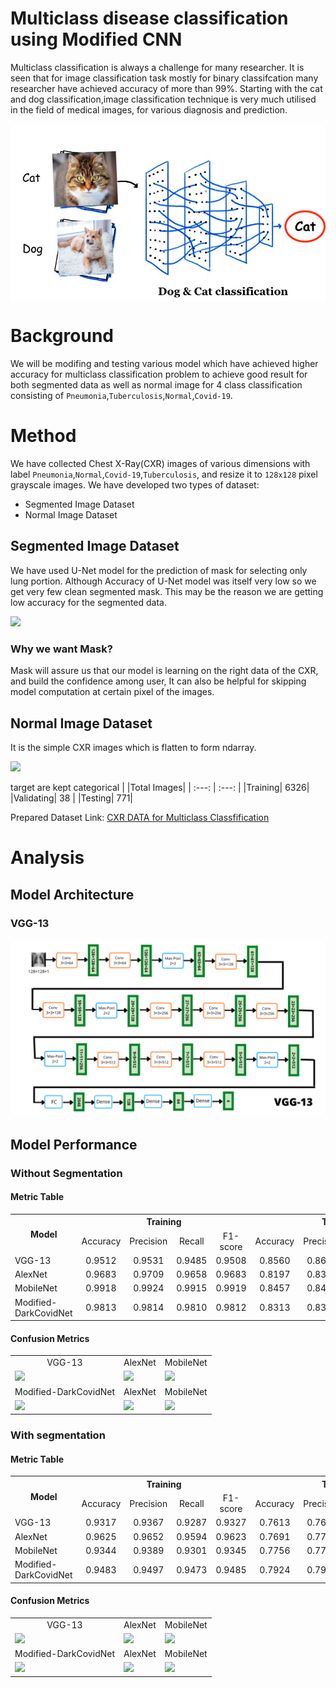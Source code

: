 # Multiclass disease classification using Modified CNN

Multiclass classification is always a challenge for many researcher. It is seen that for image classification task mostly for binary classifcation many researcher have achieved accuracy of more than 99%. Starting with the cat and dog classification,image classification technique is very much utilised in the field of medical images, for various diagnosis and prediction. 

<img src="https://github.com/neelkantnewra/Multiclass-disease-classification-using-modified-CNN/blob/main/Image/classification-dog-cat.png" align="center">

# Background
We will be modifing and testing various model which have achieved higher accuracy for multiclass classification problem to achieve good result for both segmented data as well as normal image for 4 class classification consisting of `Pneumonia`,`Tuberculosis`,`Normal`,`Covid-19`.

# Method

We have collected Chest X-Ray(CXR) images of various dimensions with label `Pneumonia`,`Normal`,`Covid-19`,`Tuberculosis`, and resize it to `128x128` pixel grayscale images. 
We have developed two types of dataset:

- Segmented Image Dataset
- Normal Image Dataset

## Segmented Image Dataset
We have used U-Net model for the prediction of mask for selecting only lung portion. Although Accuracy of U-Net model was itself very low so we get very few clean segmented mask. This may be the reason we are getting low accuracy for the segmented data. 

<img src="https://github.com/neelkantnewra/Multiclass-disease-detection-using-modified-CNN/blob/main/Image/Segmented-data.png">

### Why we want Mask?
Mask will assure us that our model is learning on the right data of the CXR, and build the confidence among user, It can also be helpful for skipping model computation at certain pixel of the images.

## Normal Image Dataset

It is the simple CXR images which is flatten to form ndarray.

<img src="https://github.com/neelkantnewra/Multiclass-disease-detection-using-modified-CNN/blob/main/Image/normal-data.png">

target are kept categorical
| |Total Images|
| :---: | :---: |
|Training| 6326|
|Validating| 38 |
|Testing| 771|

Prepared Dataset Link: [CXR DATA for Multiclass Classfification](https://www.kaggle.com/datasets/newra008/cxr-data-for-multiclass-classification)

# Analysis

## Model Architecture

### VGG-13
<img src="https://github.com/neelkantnewra/Multiclass-disease-classification-using-modified-CNN/blob/main/Image/Model-Architecture/VGG-13/VGG-13.png">

## Model Performance
### Without Segmentation

#### Metric Table
<table>
  <tbody>
    <tr>
      <th rowspan="2">Model</th>
      <th align="center" colspan="4">Training</th>
      <th align="center" colspan="4">Testing</th>
    </tr>
    <tr>
      <td align="center">Accuracy</td>
      <td align="center">Precision</td>
      <td align="center">Recall</td>
      <td align="center">F1-score</td>
      <td align="center">Accuracy</td>
      <td align="center">Precision</td>
      <td align="center">Recall</td>
      <td align="center">F1-score</td>
    </tr>
    <tr>
      <td>VGG-13</td>
      <td align="center">0.9512</td>
      <td align="center">0.9531</td>
      <td align="center">0.9485</td>
      <td align="center">0.9508</td>
      <td align="center">0.8560</td>
      <td align="center">0.8620</td>
      <td align="center">0.8508</td>
      <td align="center">0.8564</td>
    </tr>
    <tr>
      <td>AlexNet</td>
      <td align="center">0.9683</td>
      <td align="center">0.9709</td>
      <td align="center">0.9658</td>
      <td align="center">0.9683</td>
      <td align="center">0.8197</td>
      <td align="center">0.8337</td>
      <td align="center">0.8132</td>
      <td align="center">0.8233</td>
    </tr>
    <tr>
      <td>MobileNet</td>
      <td align="center">0.9918</td>
      <td align="center">0.9924</td>
      <td align="center">0.9915</td>
      <td align="center">0.9919</td>
      <td align="center">0.8457</td>
      <td align="center">0.8449</td>
      <td align="center">0.8405</td>
      <td align="center">0.8427</td>
    </tr>
    <tr>
      <td>Modified-DarkCovidNet</td>
      <td align="center">0.9813</td>
      <td align="center">0.9814</td>
      <td align="center">0.9810</td>
      <td align="center">0.9812</td>
      <td align="center">0.8313</td>
      <td align="center">0.8344</td>
      <td align="center">0.8300</td>
      <td align="center">0.8322</td>
    </tr>
  </tbody>
</table>

#### Confusion Metrics

<table>
<tbody>
  <tr>
      <td align="center">VGG-13</td>
      <td align="center">AlexNet</td>
      <td align="center">MobileNet</td>
    </tr>
  <tr>
  <td><img src="https://github.com/neelkantnewra/Multiclass-disease-detection-using-modified-CNN/blob/main/Analysis/VGG13/confusion-matrix.png" width="400px"> </td>
    <td><img src="https://github.com/neelkantnewra/Multiclass-disease-detection-using-modified-CNN/blob/main/Analysis/AlexNet/confusion-matrix.png" width="400px"> </td>
    <td><img src="https://github.com/neelkantnewra/Multiclass-disease-detection-using-modified-CNN/blob/main/Analysis/MobileNet/confusion-matrix.png" width="400px"> </td>
  </tr>
  <tr>
      <td align="center">Modified-DarkCovidNet</td>
      <td align="center">AlexNet</td>
      <td align="center">MobileNet</td>
    </tr>
  <tr>
  <td><img src="https://github.com/neelkantnewra/Multiclass-disease-detection-using-modified-CNN/blob/main/Analysis/Modified-DarkCovidNet/confusion-matrix.png" width="400px"> </td>
    <td><img src="https://github.com/neelkantnewra/Multiclass-disease-detection-using-modified-CNN/blob/main/Analysis/AlexNet/confusion-matrix.png" width="400px"> </td>
    <td><img src="https://github.com/neelkantnewra/Multiclass-disease-detection-using-modified-CNN/blob/main/Analysis/MobileNet/confusion-matrix.png" width="400px"> </td>
  </tr>
</tbody>
</table>


### With segmentation
#### Metric Table
<table>
  <tbody>
    <tr>
      <th rowspan="2">Model</th>
      <th align="center" colspan="4">Training</th>
      <th align="center" colspan="4">Testing</th>
    </tr>
    <tr>
      <td align="center">Accuracy</td>
      <td align="center">Precision</td>
      <td align="center">Recall</td>
      <td align="center">F1-score</td>
      <td align="center">Accuracy</td>
      <td align="center">Precision</td>
      <td align="center">Recall</td>
      <td align="center">F1-score</td>
    </tr>
    <tr>
      <td>VGG-13</td>
      <td align="center">0.9317</td>
      <td align="center">0.9367</td>
      <td align="center">0.9287</td>
      <td align="center">0.9327</td>
      <td align="center">0.7613</td>
      <td align="center">0.7668</td>
      <td align="center">0.7549</td>
      <td align="center">0.7608</td>
    </tr>
    <tr>
      <td>AlexNet</td>
      <td align="center">0.9625</td>
      <td align="center">0.9652</td>
      <td align="center">0.9594</td>
      <td align="center">0.9623</td>
      <td align="center">0.7691</td>
      <td align="center">0.7781</td>
      <td align="center">0.7639</td>
      <td align="center">0.7709</td>
    </tr>
    <tr>
      <td>MobileNet</td>
      <td align="center">0.9344</td>
      <td align="center">0.9389</td>
      <td align="center">0.9301</td>
      <td align="center">0.9345</td>
      <td align="center">0.7756</td>
      <td align="center">0.7795</td>
      <td align="center">0.7704</td>
      <td align="center">0.7749</td>
    </tr>
    <tr>
      <td>Modified-DarkCovidNet</td>
      <td align="center">0.9483</td>
      <td align="center">0.9497</td>
      <td align="center">0.9473</td>
      <td align="center">0.9485</td>
      <td align="center">0.7924</td>
      <td align="center">0.7935</td>
      <td align="center">0.7924</td>
      <td align="center">0.7929</td>
    </tr>
  </tbody>
</table>

#### Confusion Metrics

<table>
<tbody>
  <tr>
      <td align="center">VGG-13</td>
      <td align="center">AlexNet</td>
      <td align="center">MobileNet</td>
    </tr>
  <tr>
  <td><img src="https://github.com/neelkantnewra/Multiclass-disease-detection-using-modified-CNN/blob/main/Analysis/VGG13/segmented-confusion-matrix.png" width="400px"> </td>
    <td><img src="https://github.com/neelkantnewra/Multiclass-disease-detection-using-modified-CNN/blob/main/Analysis/AlexNet/segmented-confusion-matrix.png" width="400px"> </td>
    <td><img src="https://github.com/neelkantnewra/Multiclass-disease-detection-using-modified-CNN/blob/main/Analysis/MobileNet/segmented-confusion-matrix.png" width="400px"> </td>
  </tr>
  <tr>
      <td align="center">Modified-DarkCovidNet</td>
      <td align="center">AlexNet</td>
      <td align="center">MobileNet</td>
    </tr>
  <tr>
  <td><img src="https://github.com/neelkantnewra/Multiclass-disease-detection-using-modified-CNN/blob/main/Analysis/Modified-DarkCovidNet/segmented-confusion-matrix.png" width="400px"> </td>
    <td><img src="https://github.com/neelkantnewra/Multiclass-disease-detection-using-modified-CNN/blob/main/Analysis/AlexNet/segmented-confusion-matrix.png" width="400px"> </td>
    <td><img src="https://github.com/neelkantnewra/Multiclass-disease-detection-using-modified-CNN/blob/main/Analysis/MobileNet/segmented-confusion-matrix.png" width="400px"> </td>
  </tr>
</tbody>
</table>
